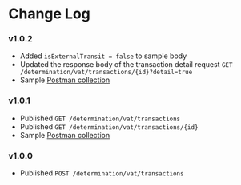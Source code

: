# Change Log

### v1.0.2
* Added ```isExternalTransit = false``` to sample body
* Updated the response body of the transaction detail request
```GET /determination/vat/transactions/{id}?detail=true```
* Sample [Postman collection](Tax%20Agile%20-%20sample%20collection%20-%20v1.0.2.postman_collection.json)

### v1.0.1 
* Published ```GET /determination/vat/transactions```
* Published ```GET /determination/vat/transactions/{id}```
* Sample [Postman collection](Tax%20Agile%20-%20sample%20collection%20-%20v1.0.1.postman_collection.json)

### v1.0.0 
* Published ```POST /determination/vat/transactions```
